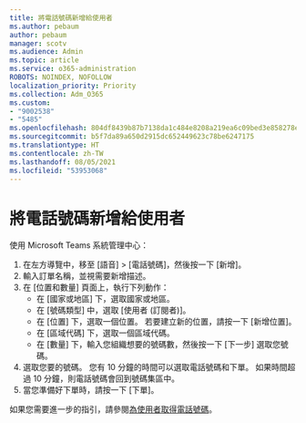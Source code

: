 ```yaml
---
title: 將電話號碼新增給使用者
ms.author: pebaum
author: pebaum
manager: scotv
ms.audience: Admin
ms.topic: article
ms.service: o365-administration
ROBOTS: NOINDEX, NOFOLLOW
localization_priority: Priority
ms.collection: Adm_O365
ms.custom:
- "9002538"
- "5485"
ms.openlocfilehash: 804df8439b87b7138da1c484e8208a219ea6c09bed3e858278e4334c0c6612cb
ms.sourcegitcommit: b5f7da89a650d2915dc652449623c78be6247175
ms.translationtype: HT
ms.contentlocale: zh-TW
ms.lasthandoff: 08/05/2021
ms.locfileid: "53953068"
---
```

# <a name="adding-phone-numbers-to-users"></a>將電話號碼新增給使用者

使用 Microsoft Teams 系統管理中心：

1. 在左方導覽中，移至 [語音] > [電話號碼]，然後按一下 [新增]。
2. 輸入訂單名稱，並視需要新增描述。
3. 在 [位置和數量] 頁面上，執行下列動作：
    - 在 [國家或地區] 下，選取國家或地區。
    - 在 [號碼類型] 中，選取 [使用者 (訂閱者)]。
    - 在 [位置] 下，選取一個位置。 若要建立新的位置，請按一下 [新增位置]。
    - 在 [區域代碼] 下，選取一個區域代碼。
    - 在 [數量] 下，輸入您組織想要的號碼數，然後按一下 [下一步] 選取您號碼。
4. 選取您要的號碼。 您有 10 分鐘的時間可以選取電話號碼和下單。 如果時間超過 10 分鐘，則電話號碼會回到號碼集區中。
5. 當您準備好下單時，請按一下 [下單]。

如果您需要進一步的指引，請參閱[為使用者取得電話號碼](https://docs.microsoft.com/microsoftteams/getting-phone-numbers-for-your-users)。
